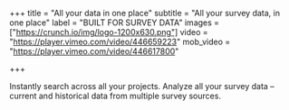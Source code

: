 +++
title = "All your data in one place"
subtitle = "All your survey data, in one place"
label = "BUILT FOR SURVEY DATA"
images = ["https://crunch.io/img/logo-1200x630.png"]
video = "https://player.vimeo.com/video/446659223"
mob_video = "https://player.vimeo.com/video/446617800"

+++

Instantly search across all your projects. Analyze all your survey data – current and historical data from multiple survey sources.
